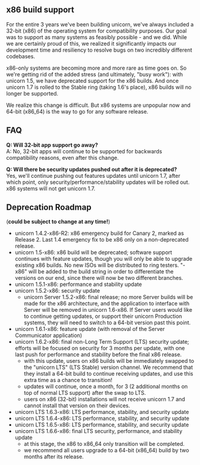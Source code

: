 ## x86 build support
For the entire 3 years we've been building unicorn, we've always included a 32-bit (x86) of the operating system for compatibility purposes. Our goal was to support as many systems as feasibly possible - and we did. While we are certainly proud of this, we realized it significantly impacts our development time and resiliency to resolve bugs on two incredibly different codebases. 

x86-only systems are becoming more and more rare as time goes on. So we're getting rid of the added stress (and ultimately, "busy work"): with unicorn 1.5, we have deprecated support for the x86 builds. And once unicorn 1.7 is rolled to the Stable ring (taking 1.6's place), x86 builds will no longer be supported.

We realize this change is difficult. But x86 systems are unpopular now and 64-bit (x86_64) is the way to go for any software release.

## FAQ
**Q: Will 32-bit app support go away?**  
A: No, 32-bit apps will continue to be supported for backwards compatibility reasons, even after this change.

**Q: Will there be security updates pushed out after it is deprecated?**  
Yes, we'll continue pushing out features updates until unicorn 1.7, after which point, only security/performance/stability updates will be rolled out. x86 systems will not get unicorn 1.7.

## Deprecation Roadmap
(**could be subject to change at any time!**)
- unicorn 1.4.2-x86-R2: x86 emergency build for Canary 2, marked as Release 2. Last 1.4 emergency fix to be x86 only on a non-deprecated release.
- unicorn 1.5-x86: x86 build will be deprecated; software support continues with feature updates, though you will only be able to upgrade existing x86 builds. No new ISOs will be distributed to ring testers. "-x86" will be added to the build string in order to differentiate the versions on our end, since there will now be two different branches.
- unicorn 1.5.1-x86: performance and stability update
- unicorn 1.5.2-x86: security update
  - unicorn Server 1.5.2-x86: final release; no more Server builds will be made for the x86 architecture, and the application to interface with Server will be removed in unicorn 1.6-x86. If Server users would like to continue getting updates, or support their unicorn Production systems, they will need to switch to a 64-bit version past this point.
- unicorn 1.6.1-x86: feature update (with removal of the Server Communicator application)
- unicorn 1.6.2-x86: final non-Long Term Support (LTS) security update; efforts will be focused on security for 3 months per update, with one last push for performance and stability before the final x86 release.
  - with this update, users on x86 builds will be immediately swapped to the "unicorn LTS" (LTS Stable) version channel. We recommend that they install a 64-bit build to continue receiving updates, and use this extra time as a chance to transition! 
  - updates will continue, once a month, for 3 (2 additional months on top of normal LTS support) after the swap to LTS.
  - users on x86 (32-bit) installations will not receive unicorn 1.7 and cannot install that version on their devices.
- unicorn LTS 1.6.3-x86: LTS performance, stability, and security update
- unicorn LTS 1.6.4-x86: LTS performance, stability, and security update
- unicorn LTS 1.6.5-x86: LTS performance, stability, and security update
- unicorn LTS 1.6.6-x86: final LTS security, performance, and stability update
  - at this stage, the x86 to x86_64 only transition will be completed.
  - we recommend all users upgrade to a 64-bit (x86_64) build by two months after its release.